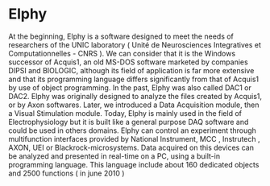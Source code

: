 Elphy
=====

At the beginning, Elphy is a software designed to meet the needs of researchers of the UNIC laboratory ( Unité de Neurosciences Integratives et Computationnelles - CNRS ).    We can consider that it is the Windows successor of Acquis1, an old MS-DOS software marketed by companies DIPSI and BIOLOGIC, although its field of application is far more extensive and that its programming language differs significantly from that of Acquis1 by use of object programming.    In the past, Elphy was also called DAC1 or DAC2.  Elphy was originally designed to analyze the files created by Acquis1, or by Axon softwares. Later, we introduced a Data Acquisition module, then a Visual Stimulation module.    Today, Elphy is mainly used in the field of Electrophysiology but it is built like a general purpose DAQ software and could be used in others domains.    Elphy can control an experiment through multifunction interfaces provided by National Instrument, MCC , Instrutech , AXON, UEI or Blackrock-microsystems.  Data acquired on this devices can be analyzed and presented in real-time on a PC, using a built-in programming language.  This language include about 160 dedicated objects and 2500 functions ( in june 2010 ) 
